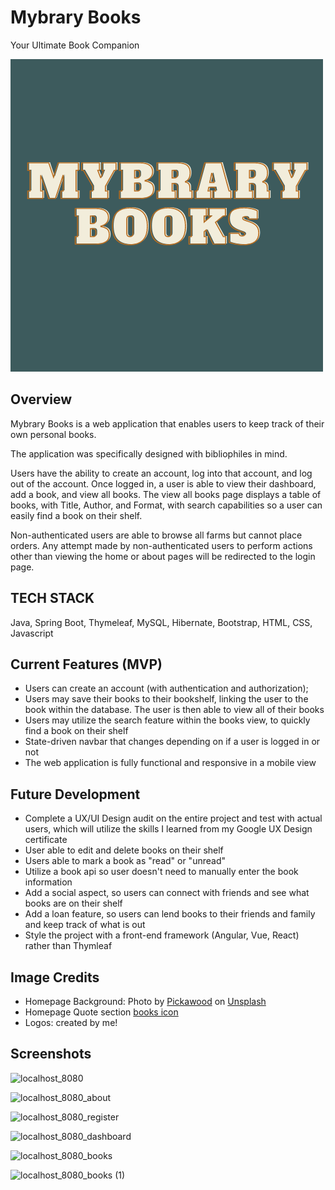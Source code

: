 # Mybrary Books
Your Ultimate Book Companion

![Logo](https://github.com/rebaderbs/mybrary-books/blob/main/src/main/resources/static/main-title.png)

## Overview
Mybrary Books is a web application that enables users to keep track of their own personal books.

The application was specifically designed with bibliophiles in mind. 

Users have the ability to create an account, log into that account, and log out of the account. Once logged in, a user is able to view their dashboard, add a book, and view all books. The view all books page displays a table of books, with Title, Author, and Format, with search capabilities so a user can easily find a book on their shelf. 

Non-authenticated users are able to browse all farms but cannot place orders. Any attempt made by non-authenticated users to perform actions other than viewing the home or about pages will be redirected to the login page.

## TECH STACK
Java, Spring Boot, Thymeleaf, MySQL, Hibernate, Bootstrap, HTML, CSS, Javascript

## Current Features (MVP)
<!--
- Full CRUD database operations (Create, Read, Update, Delete)
-->
- Users can create an account (with authentication and authorization); 
- Users may save their books to their bookshelf, linking the user to the book within the database. The user is then able to view all of their books
- Users may utilize the search feature within the books view, to quickly find a book on their shelf
- State-driven navbar that changes depending on if a user is logged in or not
- The web application is fully functional and responsive in a mobile view 

## Future Development
* Complete a UX/UI Design audit on the entire project and test with actual users, which will utilize the skills I learned from my Google UX Design certificate
* User able to edit and delete books on their shelf
* Users able to mark a book as "read" or "unread"
* Utilize a book api so user doesn't need to manually enter the book information
* Add a social aspect, so users can connect with friends and see what books are on their shelf
* Add a loan feature, so users can lend books to their friends and family and keep track of what is out
* Style the project with a front-end framework (Angular, Vue, React) rather than Thymleaf

## Image Credits
- Homepage Background: Photo by <a href="https://unsplash.com/@pickawood?utm_source=unsplash&utm_medium=referral&utm_content=creditCopyText">Pickawood</a> on <a href="https://unsplash.com/photos/YbLitAY8bPA?utm_source=unsplash&utm_medium=referral&utm_content=creditCopyText">Unsplash</a>
- Homepage Quote section [books icon](https://www.flaticon.com/free-icon/book_3330314?term=book&page=1&position=16&origin=tag&related_id=3330314)
- Logos: created by me!
  

## Screenshots
![localhost_8080](https://github.com/rebaderbs/mybrary-books/assets/106853517/3aaa5d19-17c6-4387-9e8a-11197fbdb21a)

![localhost_8080_about](https://github.com/rebaderbs/mybrary-books/assets/106853517/90063c95-c428-4783-bd63-b4ba33716561)

![localhost_8080_register](https://github.com/rebaderbs/mybrary-books/assets/106853517/0d77ec51-35e4-4c6b-b716-b23c511c629a)

![localhost_8080_dashboard](https://github.com/rebaderbs/mybrary-books/assets/106853517/94d445a5-b2e5-42ad-8e0e-bdf000b53b60)

![localhost_8080_books](https://github.com/rebaderbs/mybrary-books/assets/106853517/73d8f28a-2af1-430a-a71e-f67a9868ad10)

![localhost_8080_books (1)](https://github.com/rebaderbs/mybrary-books/assets/106853517/6e04b5c8-d620-4198-a926-fadef8098471)



